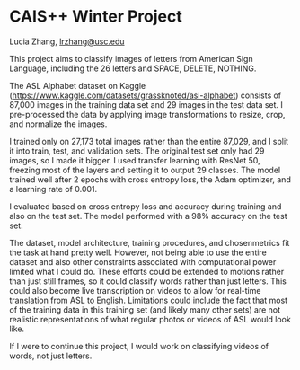 # CAIS++ Winter Project
Lucia Zhang, lrzhang@usc.edu

This project aims to classify images of letters from American Sign Language, including the 26 letters and SPACE, DELETE, NOTHING. 

The ASL Alphabet dataset on Kaggle (https://www.kaggle.com/datasets/grassknoted/asl-alphabet) consists of 87,000 images in the training data set and 29 images in the test data set. I pre-processed the data by applying image transformations to resize, crop, and normalize the images.

I trained only on 27,173 total images rather than the entire 87,029, and I split it into train, test, and validation sets. The original test set only had 29 images, so I made it bigger. I used transfer learning with ResNet 50, freezing most of the layers and setting it to output 29 classes. The model trained well after 2 epochs with cross entropy loss, the Adam optimizer, and a learning rate of 0.001. 

I evaluated based on cross entropy loss and accuracy during training and also on the test set. The model performed with a 98% accuracy on the test set.

The dataset, model architecture, training procedures, and chosenmetrics fit the task at hand pretty well. However, not being able to use the entire dataset and also other constraints associated with computational power limited what I could do. These efforts could be extended to motions rather than just still frames, so it could classify words rather than just letters. This could also become live transcription on videos to allow for real-time translation from ASL to English. Limitations could include the fact that most of the training data in this training set (and likely many other sets) are not realistic representations of what regular photos or videos of ASL would look like. 

If I were to continue this project, I would work on classifying videos of words, not just letters. 
